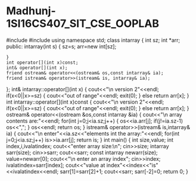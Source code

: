 # Madhunj-1SI16CS407_SIT_CSE_OOPLAB
#include<iostream>
#include<cstdlib>
using namespace std;
class intarray
{
	int sz;
	int *arr;
	public:
	intarray(int s)
	{
		sz=s;
		arr=new int[sz];
		
	}
	int operator[](int x)const;
	int& operator[](int x);
	friend ostream& operator<<(ostream& os,const intarray& ia);
	friend istream& operator>>(istream& is, intarray& ia);
	
};
int& intarray::operator[](int x)
{
	cout<<"\n version 2"<<endl;
	if(x<0||x>=sz)
	{
		cout<<"out of range"<<endl;
		exit(0);
	}
	else
	return arr[x];
}
int intarray::operator[](int x)const
{
	cout<<"\n version 2"<<endl;
	if(x<0||x>=sz)
	{
		cout<<"out of range"<<endl;
		exit(0);
	}
	else
	return arr[x];
}
ostream& operator<<(ostream &os,const intarray &ia)
{
	cout<<"\n array contents are:"<<endl;
	for(int j=0;j<ia.sz;j++)
	{
		os<<ia.arr[j];
		if(j!=ia.sz-1)
		os<<",";
	}
	os<<endl;
	return os;
}
istream& operator>>(istream& is,intarray& ia)
{
	cout<<"\n enter"<<ia.sz<<"elements int the array:"<<endl;
	for(int j=0;j<ia.sz;j++)
	is>>ia.arr[j];
	return is;
}
int main()
{
	int size,value;
	int index,i,ivalatindex;
	cout<<"enter array size:\n";
	cin>>size;
	intarray sarr(size);
	cin>>sarr;
	cout<<sarr;
	const intarray newarr(size);
	value=newarr[0];
	cout<<"\n enter an array index";
	cin>>index;
	ivalatindex=sarr[index];
	cout<<"value at index"<<index<<"is"<<ivalatindex<<endl;
	sarr[1]=sarr[2]+1;
	cout<<sarr;
	sarr[-2]=0;
	return 0;
}
